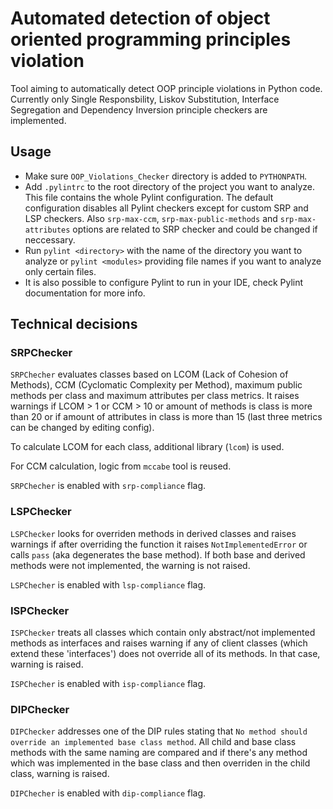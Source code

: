# Automated detection of object oriented programming principles violation

Tool aiming to automatically detect OOP principle violations in Python code. Currently only Single Responsbility, Liskov Substitution, Interface Segregation and Dependency Inversion principle checkers are implemented.

## Usage
* Make sure `OOP_Violations_Checker` directory is added to `PYTHONPATH`. 
* Add `.pylintrc` to the root directory of the project you want to analyze. This file contains the whole Pylint configuration. The default configuration disables all Pylint checkers except for custom SRP and LSP checkers. Also `srp-max-ccm`, `srp-max-public-methods` and `srp-max-attributes` options are related to SRP checker and could be changed if neccessary.
* Run `pylint <directory>` with the name of the directory you want to analyze or `pylint <modules>` providing file names if you want to analyze only certain files.
* It is also possible to configure Pylint to run in your IDE, check Pylint documentation for more info.

## Technical decisions
### SRPChecker
`SRPChecher` evaluates classes based on LCOM (Lack of Cohesion of Methods), CCM (Cyclomatic Complexity per Method), maximum public methods per class and maximum attributes per class metrics. It raises warnings if LCOM > 1 or CCM > 10 or amount of methods is class is more than 20 or if amount of attributes in class is more than 15 (last three metrics can be changed by editing config).


To calculate LCOM for each class, additional library (`lcom`) is used. 


For CCM calculation, logic from `mccabe` tool is reused.


`SRPChecher` is enabled with `srp-compliance` flag.


### LSPChecker
`LSPChecker` looks for overriden methods in derived classes and raises warnings if after overriding the function it raises `NotImplementedError` or calls `pass` (aka degenerates the base method). If both base and derived methods were not implemented, the warning is not raised.


`LSPChecher` is enabled with `lsp-compliance` flag.


### ISPChecker
`ISPChecker` treats all classes which contain only abstract/not implemented methods as interfaces and raises warning if any of client classes (which extend these 'interfaces') does not override all of its methods. In that case, warning is raised.


`ISPChecher` is enabled with `isp-compliance` flag.


### DIPChecker
`DIPChecker` addresses one of the DIP rules stating that `No method should override an implemented base class method`. All child and base class methods with the same naming are compared and if there's any method which was implemented in the base class and then overriden in the child class, warning is raised.


`DIPChecher` is enabled with `dip-compliance` flag.
